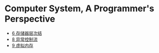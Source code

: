 # Computer System, A Programmer's Perspective

- [6 存储器层次结](#存储器层次结构)
- [8 异常控制流](#异常控制流)
- [9 虚拟内存](#虚拟内存)
